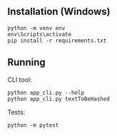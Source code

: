 ## Installation (Windows)
```
python -m venv env
env\Scripts\activate
pip install -r requirements.txt
```

## Running

CLI tool:
```
python app_cli.py --help
python app_cli.py textToBeHashed
```

Tests:
```
python -m pytest
```